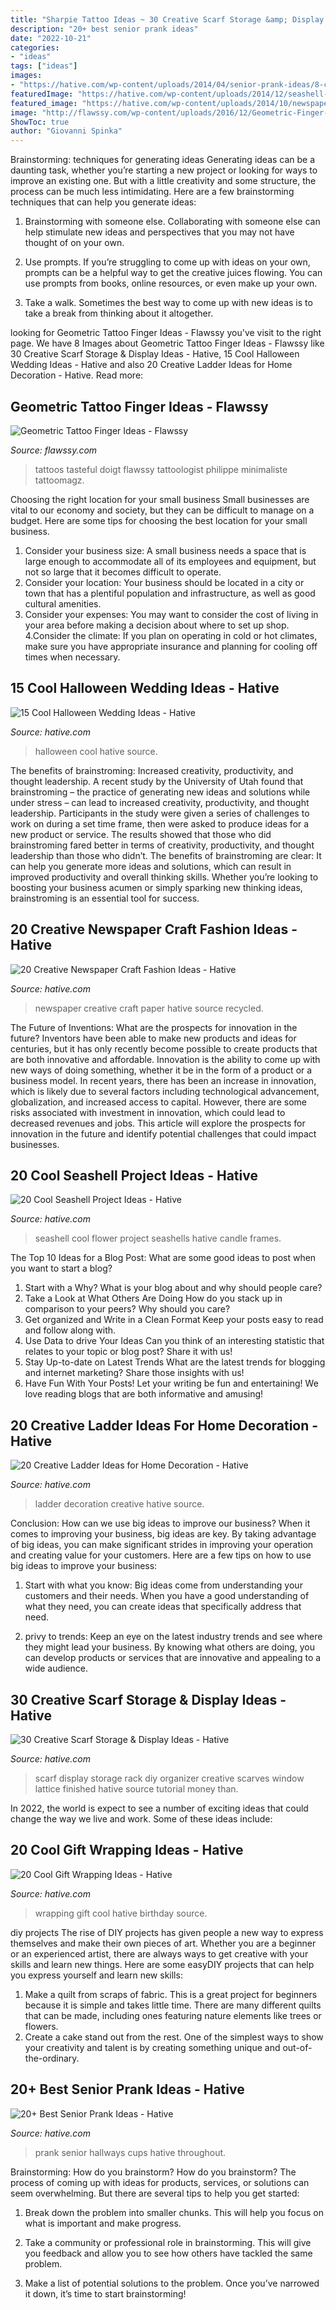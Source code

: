 ```yaml
---
title: "Sharpie Tattoo Ideas ~ 30 Creative Scarf Storage &amp; Display Ideas"
description: "20+ best senior prank ideas"
date: "2022-10-21"
categories:
- "ideas"
tags: ["ideas"]
images:
- "https://hative.com/wp-content/uploads/2014/04/senior-prank-ideas/8-cups-hallways-of-the-high-school.jpg"
featuredImage: "https://hative.com/wp-content/uploads/2014/12/seashell-project-ideas/8-seashell-flower.jpg"
featured_image: "https://hative.com/wp-content/uploads/2014/10/newspaper-craft-fashion-ideas/14-creative-newspaper-craft-fashion-ideas.jpg"
image: "http://flawssy.com/wp-content/uploads/2016/12/Geometric-Finger-Tattoo.jpg"
ShowToc: true
author: "Giovanni Spinka"
---
```



Brainstorming: techniques for generating ideas
Generating ideas can be a daunting task, whether you’re starting a new project or looking for ways to improve an existing one. But with a little creativity and some structure, the process can be much less intimidating.
Here are a few brainstorming techniques that can help you generate ideas:

1. Brainstorming with someone else. Collaborating with someone else can help stimulate new ideas and perspectives that you may not have thought of on your own.

2. Use prompts. If you’re struggling to come up with ideas on your own, prompts can be a helpful way to get the creative juices flowing. You can use prompts from books, online resources, or even make up your own.

3. Take a walk. Sometimes the best way to come up with new ideas is to take a break from thinking about it altogether.

	

		
looking for Geometric Tattoo Finger Ideas - Flawssy you've visit to the right page. We have 8 Images about Geometric Tattoo Finger Ideas - Flawssy like 30 Creative Scarf Storage &amp; Display Ideas - Hative, 15 Cool Halloween Wedding Ideas - Hative and also 20 Creative Ladder Ideas for Home Decoration - Hative. Read more:
		
    
## Geometric Tattoo Finger Ideas - Flawssy

<img loading=lazy src="http://flawssy.com/wp-content/uploads/2016/12/Geometric-Finger-Tattoo.jpg" onerror="this.onerror=null;this.src='https://tse3.mm.bing.net/th?id=OIP.4sGsItA1BLDs9Of2lPiGewHaLF&amp;pid=15.1';" alt="Geometric Tattoo Finger Ideas - Flawssy">

_Source: flawssy.com_

>tattoos tasteful doigt flawssy tattoologist philippe minimaliste tattoomagz. 

	

Choosing the right location for your small business
Small businesses are vital to our economy and society, but they can be difficult to manage on a budget. Here are some tips for choosing the best location for your small business. 
1. Consider your business size: A small business needs a space that is large enough to accommodate all of its employees and equipment, but not so large that it becomes difficult to operate. 
2. Consider your location: Your business should be located in a city or town that has a plentiful population and infrastructure, as well as good cultural amenities. 
3. Consider your expenses: You may want to consider the cost of living in your area before making a decision about where to set up shop. 
4.Consider the climate: If you plan on operating in cold or hot climates, make sure you have appropriate insurance and planning for cooling off times when necessary.

    
## 15 Cool Halloween Wedding Ideas - Hative

<img loading=lazy src="https://hative.com/wp-content/uploads/2014/10/halloween-wedding-ideas/5-cool-halloween-wedding-ideas.jpg" onerror="this.onerror=null;this.src='https://tse1.mm.bing.net/th?id=OIP.QB6NOaPIw_9Ljr0tQzLiawHaKY&amp;pid=15.1';" alt="15 Cool Halloween Wedding Ideas - Hative">

_Source: hative.com_

>halloween cool hative source. 

	

The benefits of brainstroming: Increased creativity, productivity, and thought leadership.
A recent study by the University of Utah found that brainstroming – the practice of generating new ideas and solutions while under stress – can lead to increased creativity, productivity, and thought leadership. Participants in the study were given a series of challenges to work on during a set time frame, then were asked to produce ideas for a new product or service. The results showed that those who did brainstroming fared better in terms of creativity, productivity, and thought leadership than those who didn’t.
The benefits of brainstroming are clear: It can help you generate more ideas and solutions, which can result in improved productivity and overall thinking skills. Whether you’re looking to boosting your business acumen or simply sparking new thinking ideas, brainstroming is an essential tool for success.

    
## 20 Creative Newspaper Craft Fashion Ideas - Hative

<img loading=lazy src="https://hative.com/wp-content/uploads/2014/10/newspaper-craft-fashion-ideas/14-creative-newspaper-craft-fashion-ideas.jpg" onerror="this.onerror=null;this.src='https://tse4.mm.bing.net/th?id=OIP.LGUML7UIRXT0iilHjTsgxQHaLH&amp;pid=15.1';" alt="20 Creative Newspaper Craft Fashion Ideas - Hative">

_Source: hative.com_

>newspaper creative craft paper hative source recycled. 

	

The Future of Inventions: What are the prospects for innovation in the future?
Inventors have been able to make new products and ideas for centuries, but it has only recently become possible to create products that are both innovative and affordable. Innovation is the ability to come up with new ways of doing something, whether it be in the form of a product or a business model. In recent years, there has been an increase in innovation, which is likely due to several factors including technological advancement, globalization, and increased access to capital. However, there are some risks associated with investment in innovation, which could lead to decreased revenues and jobs. This article will explore the prospects for innovation in the future and identify potential challenges that could impact businesses.

    
## 20 Cool Seashell Project Ideas - Hative

<img loading=lazy src="https://hative.com/wp-content/uploads/2014/12/seashell-project-ideas/8-seashell-flower.jpg" onerror="this.onerror=null;this.src='https://tse1.mm.bing.net/th?id=OIP.DhHBkS07_Q0sr5Fnyjy0_QHaJ6&amp;pid=15.1';" alt="20 Cool Seashell Project Ideas - Hative">

_Source: hative.com_

>seashell cool flower project seashells hative candle frames. 

	

The Top 10 Ideas for a Blog Post: What are some good ideas to post when you want to start a blog?
1. Start with a Why?
What is your blog about and why should people care? 
2. Take a Look at What Others Are Doing
How do you stack up in comparison to your peers? Why should you care? 
3. Get organized and Write in a Clean Format
Keep your posts easy to read and follow along with. 
4. Use Data to drive Your Ideas
Can you think of an interesting statistic that relates to your topic or blog post? Share it with us! 
5. Stay Up-to-date on Latest Trends
What are the latest trends for blogging and internet marketing? Share those insights with us! 
6. Have Fun With Your Posts!
Let your writing be fun and entertaining! We love reading blogs that are both informative and amusing!

    
## 20 Creative Ladder Ideas For Home Decoration - Hative

<img loading=lazy src="https://hative.com/wp-content/uploads/2014/06/ladder-decor-ideas/4-ladder-decor-ideas.jpg" onerror="this.onerror=null;this.src='https://tse4.mm.bing.net/th?id=OIP.A6JBNBPp--t0g0Igvf1FjgHaPZ&amp;pid=15.1';" alt="20 Creative Ladder Ideas for Home Decoration - Hative">

_Source: hative.com_

>ladder decoration creative hative source. 

	

Conclusion: How can we use big ideas to improve our business?
When it comes to improving your business, big ideas are key. By taking advantage of big ideas, you can make significant strides in improving your operation and creating value for your customers. Here are a few tips on how to use big ideas to improve your business:
1. Start with what you know: Big ideas come from understanding your customers and their needs. When you have a good understanding of what they need, you can create ideas that specifically address that need.

2. privy to trends: Keep an eye on the latest industry trends and see where they might lead your business. By knowing what others are doing, you can develop products or services that are innovative and appealing to a wide audience.


    
## 30 Creative Scarf Storage &amp; Display Ideas - Hative

<img loading=lazy src="https://hative.com/wp-content/uploads/2015/03/scarf-storage-ideas/3-creative-scarf-storage-and-display-ideas.jpg" onerror="this.onerror=null;this.src='https://tse2.mm.bing.net/th?id=OIP.hT7q06pvTF_xYInWGKWLnQHaHa&amp;pid=15.1';" alt="30 Creative Scarf Storage &amp; Display Ideas - Hative">

_Source: hative.com_

>scarf display storage rack diy organizer creative scarves window lattice finished hative source tutorial money than. 

	

In 2022, the world is expect to see a number of exciting ideas that could change the way we live and work. Some of these ideas include:

    
## 20 Cool Gift Wrapping Ideas - Hative

<img loading=lazy src="https://hative.com/wp-content/uploads/2014/10/gift-wrapping-ideas/3-cool-gift-wrapping-ideas.jpg" onerror="this.onerror=null;this.src='https://tse2.mm.bing.net/th?id=OIP.IumchR58nq-vAcfGyDOSDAHaJ4&amp;pid=15.1';" alt="20 Cool Gift Wrapping Ideas - Hative">

_Source: hative.com_

>wrapping gift cool hative birthday source. 

	

diy projects
The rise of DIY projects has given people a new way to express themselves and make their own pieces of art. Whether you are a beginner or an experienced artist, there are always ways to get creative with your skills and learn new things. Here are some easyDIY projects that can help you express yourself and learn new skills:
1) Make a quilt from scraps of fabric. This is a great project for beginners because it is simple and takes little time. There are many different quilts that can be made, including ones featuring nature elements like trees or flowers.
2) Create a cake stand out from the rest. One of the simplest ways to show your creativity and talent is by creating something unique and out-of-the-ordinary.

    
## 20+ Best Senior Prank Ideas - Hative

<img loading=lazy src="https://hative.com/wp-content/uploads/2014/04/senior-prank-ideas/8-cups-hallways-of-the-high-school.jpg" onerror="this.onerror=null;this.src='https://tse2.mm.bing.net/th?id=OIP.SkabdnXgoRjwvG_-iQbiBQHaJ6&amp;pid=15.1';" alt="20+ Best Senior Prank Ideas - Hative">

_Source: hative.com_

>prank senior hallways cups hative throughout. 

	

Brainstorming: How do you brainstorm?
How do you brainstorm? The process of coming up with ideas for products, services, or solutions can seem overwhelming. But there are several tips to help you get started:
1. Break down the problem into smaller chunks. This will help you focus on what is important and make progress.

2. Take a community or professional role in brainstorming. This will give you feedback and allow you to see how others have tackled the same problem.

3. Make a list of potential solutions to the problem. Once you’ve narrowed it down, it’s time to start brainstorming!

